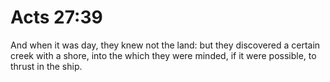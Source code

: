 # Acts 27:39

And when it was day, they knew not the land: but they discovered a certain creek with a shore, into the which they were minded, if it were possible, to thrust in the ship.
